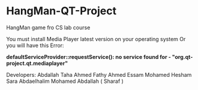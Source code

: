 # HangMan-QT-Project
HangMan game fro CS lab course

You must install Media Player latest version on your operating system
Or you will have this Error: 

<b>defaultServiceProvider::requestService(): no service found for - "org.qt-project.qt.mediaplayer" </b>

Developers:
Abdallah Taha
Ahmed Fathy
Ahmed Essam
Mohamed Hesham
Sara Abdaelhalim
Mohamed Abdallah ( Sharaf )
